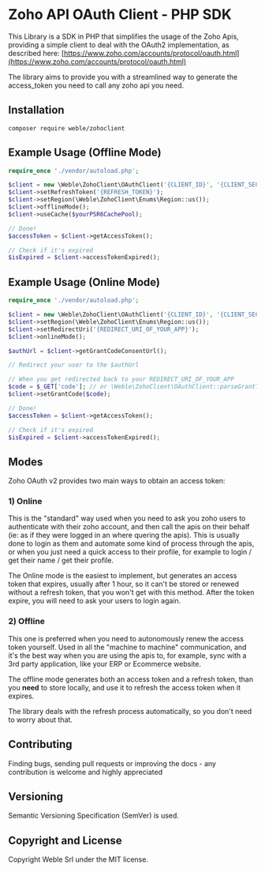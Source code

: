 # Zoho API OAuth Client - PHP SDK

This Library is a SDK in PHP that simplifies the usage of the Zoho Apis, providing a simple client to deal
with the OAuth2 implementation, as described here: [https://www.zoho.com/accounts/protocol/oauth.html](https://www.zoho.com/accounts/protocol/oauth.html)

The library aims to provide you with a streamlined way to generate the access_token you need to call 
any zoho api you need.

## Installation

```
composer require weble/zohoclient 
```

## Example Usage (Offline Mode)
```php
require_once './vendor/autoload.php';

$client = new \Weble\ZohoClient\OAuthClient('{CLIENT_ID}', '{CLIENT_SECRET}');
$client->setRefreshToken('{REFRESH_TOKEN}');
$client->setRegion(\Weble\ZohoClient\Enums\Region::us());
$client->offlineMode();
$client->useCache($yourPSR6CachePool);

// Done!
$accessToken = $client->getAccessToken();

// Check if it's expired
$isExpired = $client->accessTokenExpired();

```

## Example Usage (Online Mode)
```php
require_once './vendor/autoload.php';

$client = new \Weble\ZohoClient\OAuthClient('{CLIENT_ID}', '{CLIENT_SECRET}');
$client->setRegion(\Weble\ZohoClient\Enums\Region::us());
$client->setRedirectUri('{REDIRECT_URI_OF_YOUR_APP}');
$client->onlineMode();

$authUrl = $client->getGrantCodeConsentUrl();

// Redirect your user to the $authUrl

// When you get redirected back to your REDIRECT_URI_OF_YOUR_APP
$code = $_GET['code']; // or \Weble\ZohoClient\OAuthClient::parseGrantTokenFromUrl($url);
$client->setGrantCode($code);

// Done!
$accessToken = $client->getAccessToken();

// Check if it's expired
$isExpired = $client->accessTokenExpired();

```


## Modes
Zoho OAuth v2 provides two main ways to obtain an access token:

### 1) Online
This is the "standard" way used when you need to ask you zoho users to authenticate with their zoho account, and then
call the apis on their behalf (ie: as if they were logged in an where quering the apis). This is usually done to login as them
and automate some kind of process through the apis, or when you just need a quick access to their profile, for example
to login / get their name / get their profile.

The Online mode is the easiest to implement, but generates an access token that expires, usually after 1 hour, so it can't be stored
or renewed without a refresh token, that you won't get with this method. After the token expire, you will need to ask
your users to login again.

### 2) Offline
This one is preferred when you need to autonomously renew the access token yourself. Used in all the "machine to machine"
communication, and it's the best way when you are using the apis to, for example, sync with a 3rd party application, 
like your ERP or Ecommerce website.

The offline mode generates both an access token and a refresh token, than you **need** to store locally, and use it to refresh
the access token when it expires.

The library deals with the refresh process automatically, so you don't need to worry about that.
    
## Contributing

Finding bugs, sending pull requests or improving the docs - any contribution is welcome and highly appreciated

## Versioning

Semantic Versioning Specification (SemVer) is used.

## Copyright and License

Copyright Weble Srl under the MIT license.
